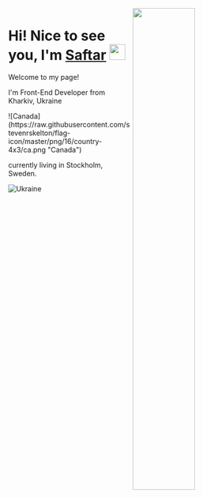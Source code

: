 <img align="right" src="https://cdn.dribbble.com/users/1235346/screenshots/3252385/job.gif" width="50%"/>


<h1 align="left">Hi! Nice to see you, I'm <a href="https://github.com/Saftar94" target="_blank">Saftar</a> 
<img src="https://github.com/blackcater/blackcater/raw/main/images/Hi.gif" height="32"/></h1>

<p font-size="20">Welcome to my page!</p>
<p>I'm Front-End Developer from  Kharkiv, Ukraine</p> 
![Canada](https://raw.githubusercontent.com/stevenrskelton/flag-icon/master/png/16/country-4x3/ca.png "Canada")
<p>currently living in  Stockholm, Sweden.</p>



![Ukraine](https://raw.githubusercontent.com/stevenrskelton/flag-icon/master/png/16/country-4x3/ua.png "Ukraine")






